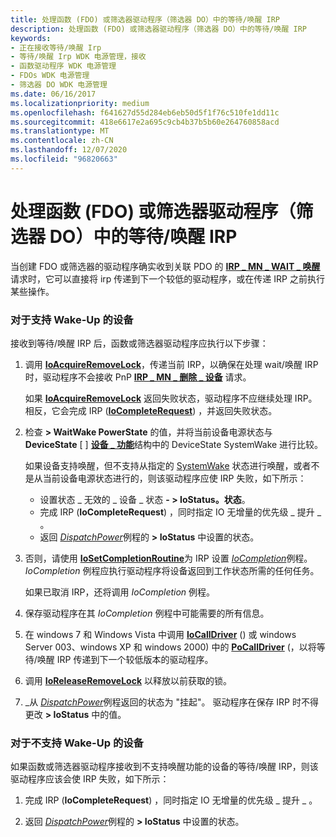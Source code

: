 ```yaml
---
title: 处理函数 (FDO) 或筛选器驱动程序（筛选器 DO）中的等待/唤醒 IRP
description: 处理函数 (FDO) 或筛选器驱动程序（筛选器 DO）中的等待/唤醒 IRP
keywords:
- 正在接收等待/唤醒 Irp
- 等待/唤醒 Irp WDK 电源管理，接收
- 函数驱动程序 WDK 电源管理
- FDOs WDK 电源管理
- 筛选器 DO WDK 电源管理
ms.date: 06/16/2017
ms.localizationpriority: medium
ms.openlocfilehash: f641627d55d284eb6eb50d5f1f76c510fe1dd11c
ms.sourcegitcommit: 418e6617e2a695c9cb4b37b5b60e264760858acd
ms.translationtype: MT
ms.contentlocale: zh-CN
ms.lasthandoff: 12/07/2020
ms.locfileid: "96820663"
---
```

# <a name="handling-a-waitwake-irp-in-a-function-fdo-or-filter-driver-filter-do"></a>处理函数 (FDO) 或筛选器驱动程序（筛选器 DO）中的等待/唤醒 IRP





当创建 FDO 或筛选器的驱动程序确实收到关联 PDO 的 [**IRP \_ MN \_ WAIT \_ 唤醒**](./irp-mn-wait-wake.md) 请求时，它可以直接将 irp 传递到下一个较低的驱动程序，或在传递 IRP 之前执行某些操作。

### <a name="for-devices-that-support-wake-up"></a>对于支持 Wake-Up 的设备

接收到等待/唤醒 IRP 后，函数或筛选器驱动程序应执行以下步骤：

1.  调用 [**IoAcquireRemoveLock**](/windows-hardware/drivers/ddi/wdm/nf-wdm-ioacquireremovelock)，传递当前 IRP，以确保在处理 wait/唤醒 IRP 时，驱动程序不会接收 PnP [**IRP \_ MN \_ 删除 \_ 设备**](./irp-mn-remove-device.md) 请求。

    如果 [**IoAcquireRemoveLock**](/windows-hardware/drivers/ddi/wdm/nf-wdm-ioacquireremovelock) 返回失败状态，驱动程序不应继续处理 IRP。 相反，它会完成 IRP ([**IoCompleteRequest**](/windows-hardware/drivers/ddi/wdm/nf-wdm-iocompleterequest)) ，并返回失败状态。

2.  检查 **&gt; WaitWake PowerState** 的值，并将当前设备电源状态与 **DeviceState** \[ \] [**设备 \_ 功能**](/windows-hardware/drivers/ddi/wdm/ns-wdm-_device_capabilities)结构中的 DeviceState SystemWake 进行比较。

    如果设备支持唤醒，但不支持从指定的 [SystemWake](systemwake.md) 状态进行唤醒，或者不是从当前设备电源状态进行的，则该驱动程序应使 IRP 失败，如下所示：

    -   设置状态 \_ 无效的 \_ 设备 \_ 状态 **- &gt; IoStatus。状态**。
    -   完成 IRP (**IoCompleteRequest**) ，同时指定 IO 无增量的优先级 \_ 提升 \_ 。
    -   返回 [*DispatchPower*](/windows-hardware/drivers/ddi/wdm/nc-wdm-driver_dispatch)例程的 **&gt; IoStatus** 中设置的状态。

3.  否则，请使用 [**IoSetCompletionRoutine**](/windows-hardware/drivers/ddi/wdm/nf-wdm-iosetcompletionroutine)为 IRP 设置 [*IoCompletion*](/windows-hardware/drivers/ddi/wdm/nc-wdm-io_completion_routine)例程。 *IoCompletion* 例程应执行驱动程序将设备返回到工作状态所需的任何任务。

    如果已取消 IRP，还将调用 *IoCompletion* 例程。

4.  保存驱动程序在其 *IoCompletion* 例程中可能需要的所有信息。

5.  在 windows 7 和 Windows Vista 中调用 [**IoCallDriver**](/windows-hardware/drivers/ddi/wdm/nf-wdm-iocalldriver) () 或 windows Server 003、windows XP 和 windows 2000) 中的 [**PoCallDriver**](/windows-hardware/drivers/ddi/ntifs/nf-ntifs-pocalldriver) (，以将等待/唤醒 IRP 传递到下一个较低版本的驱动程序。

6.  调用 [**IoReleaseRemoveLock**](/windows-hardware/drivers/ddi/wdm/nf-wdm-ioreleaseremovelock) 以释放以前获取的锁。

7.  \_从 [*DispatchPower*](/windows-hardware/drivers/ddi/wdm/nc-wdm-driver_dispatch)例程返回的状态为 "挂起"。 驱动程序在保存 IRP 时不得更改 **&gt; IoStatus** 中的值。

### <a name="for-devices-that-do-not-support-wake-up"></a>对于不支持 Wake-Up 的设备

如果函数或筛选器驱动程序接收到不支持唤醒功能的设备的等待/唤醒 IRP，则该驱动程序应该会使 IRP 失败，如下所示：

1.  完成 IRP (**IoCompleteRequest**) ，同时指定 IO 无增量的优先级 \_ 提升 \_ 。

2.  返回 [*DispatchPower*](/windows-hardware/drivers/ddi/wdm/nc-wdm-driver_dispatch)例程的 **&gt; IoStatus** 中设置的状态。

 

